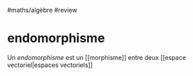 #maths/algèbre #review 
# endomorphisme
Un _endomorphisme_ est un [[morphisme]] entre deux [[espace vectoriel|espaces vectoriels]]


